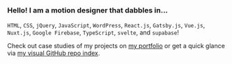 ### Hello! I am a motion designer that dabbles in...

`HTML`, `CSS`, `jQuery`, `JavaScript`, `WordPress`, `React.js`, `Gatsby.js`, `Vue.js`, `Nuxt.js`, `Google Firebase`, `TypeScript`, `svelte`, and `supabase`!

Check out case studies of my projects on [my portfolio](https://www.martinlindberg.me/) or get a quick glance via [my visual GitHub repo index](https://fartinmartin.github.io/).
